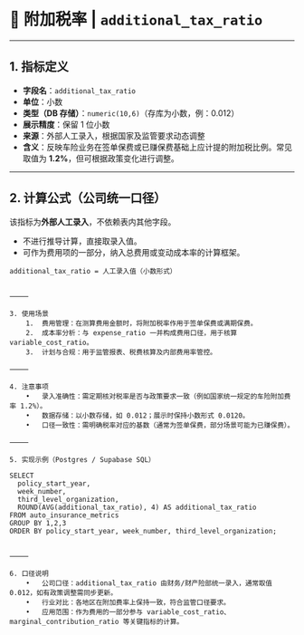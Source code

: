 # 📌 附加税率 | `additional_tax_ratio`

---

## 1. 指标定义
- **字段名**：`additional_tax_ratio`  
- **单位**：小数  
- **类型（DB 存储）**：`numeric(10,6)`（存库为小数，例：0.012）  
- **展示精度**：保留 1 位小数  
- **来源**：外部人工录入，根据国家及监管要求动态调整  
- **含义**：反映车险业务在签单保费或已赚保费基础上应计提的附加税比例。常见取值为 **1.2%**，但可根据政策变化进行调整。  

---

## 2. 计算公式（公司统一口径）
该指标为**外部人工录入**，不依赖表内其他字段。  
- 不进行推导计算，直接取录入值。  
- 可作为费用项的一部分，纳入总费用或变动成本率的计算框架。  

```text
additional_tax_ratio = 人工录入值（小数形式）


⸻

3. 使用场景
	1.	费用管理：在测算费用金额时，将附加税率作用于签单保费或满期保费。
	2.	成本率分析：与 expense_ratio 一并构成费用口径，用于核算 variable_cost_ratio。
	3.	计划与合规：用于监管报表、税费核算及内部费用率管控。

⸻

4. 注意事项
	•	录入准确性：需定期核对税率是否与政策要求一致（例如国家统一规定的车险附加费率 1.2%）。
	•	数据存储：以小数存储，如 0.012；展示时保持小数形式 0.0120。
	•	口径一致性：需明确税率对应的基数（通常为签单保费，部分场景可能为已赚保费）。

⸻

5. 实现示例（Postgres / Supabase SQL）

SELECT
  policy_start_year,
  week_number,
  third_level_organization,
  ROUND(AVG(additional_tax_ratio), 4) AS additional_tax_ratio
FROM auto_insurance_metrics
GROUP BY 1,2,3
ORDER BY policy_start_year, week_number, third_level_organization;


⸻

6. 口径说明
	•	公司口径：additional_tax_ratio 由财务/财产险部统一录入，通常取值 0.012，如有政策调整需同步更新。
	•	行业对比：各地区在附加费率上保持一致，符合监管口径要求。
	•	应用范围：作为费用的一部分参与 variable_cost_ratio、marginal_contribution_ratio 等关键指标的计算。